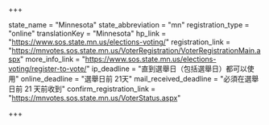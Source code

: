+++

state_name = "Minnesota"
state_abbreviation = "mn"
registration_type = "online"
translationKey = "Minnesota"
hp_link = "https://www.sos.state.mn.us/elections-voting/"
registration_link = "https://mnvotes.sos.state.mn.us/VoterRegistration/VoterRegistrationMain.aspx"
more_info_link = "https://www.sos.state.mn.us/elections-voting/register-to-vote/"
ip_deadline = "直到選舉日（包括選舉日）都可以使用"
online_deadline = "選舉日前 21天"
mail_received_deadline = "必須在選舉日前 21 天前收到"
confirm_registration_link = "https://mnvotes.sos.state.mn.us/VoterStatus.aspx"

+++
